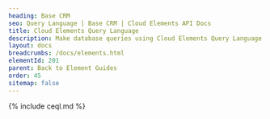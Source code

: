```yaml
---
heading: Base CRM
seo: Query Language | Base CRM | Cloud Elements API Docs
title: Cloud Elements Query Language
description: Make database queries using Cloud Elements Query Language.
layout: docs
breadcrumbs: /docs/elements.html
elementId: 201
parent: Back to Element Guides
order: 45
sitemap: false
---
```


{% include ceql.md %}

